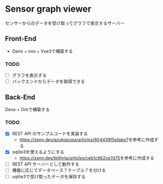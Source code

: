 # Sensor graph viewer

センサーからのデータを受け取ってグラフで表示するサーバー

## Front-End

- Deno + nvo + Vue3で構築する

### TODO

- [ ] グラフを表示する
- [ ] バックエンドからデータを取得できる

## Back-End

Deno + Orkで構築する

### TODO

- [x] REST API のサンプルコードを実装する
  - <https://zenn.dev/azukiazusa/articles/804439f5afabe7>を参考に作成する
- [x] sqlite3を使えるようにする
  - <https://zenn.dev/tkithrta/articles/ceb1c662ce7d75>を参考に作成する
- [ ] REST API サーバーとして動作する
- [ ] 機器に応じてデータベース？テーブル？を分ける
- [ ] sqlite3で受け取ったデータを保存する
